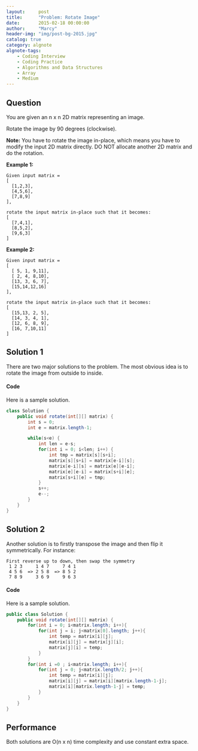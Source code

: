 ```yaml
---
layout:     post
title:      "Problem: Rotate Image"
date:       2015-02-18 00:00:00
author:     "Marcy"
header-img: "img/post-bg-2015.jpg"
catalog: true
category: algnote
algnote-tags:
    - Coding Interview
    - Coding Practice
    - Algorithms and Data Structures
    - Array
    - Medium
---
```


## Question

You are given an n x n 2D matrix representing an image.

Rotate the image by 90 degrees (clockwise).

**Note:**
You have to rotate the image in-place, which means you have to modify the input 2D matrix directly. DO NOT allocate another 2D matrix and do the rotation.

**Example 1:**

```
Given input matrix = 
[
  [1,2,3],
  [4,5,6],
  [7,8,9]
],

rotate the input matrix in-place such that it becomes:
[
  [7,4,1],
  [8,5,2],
  [9,6,3]
]
```

**Example 2:**

```
Given input matrix =
[
  [ 5, 1, 9,11],
  [ 2, 4, 8,10],
  [13, 3, 6, 7],
  [15,14,12,16]
],

rotate the input matrix in-place such that it becomes:
[
  [15,13, 2, 5],
  [14, 3, 4, 1],
  [12, 6, 8, 9],
  [16, 7,10,11]
]
```

## Solution 1

There are two major solutions to the problem. The most obvious idea is to rotate the image from outside to inside.

#### Code

Here is a sample solution.

```java
class Solution {
    public void rotate(int[][] matrix) {
        int s = 0;
        int e = matrix.length-1;

        while(s<e) {
            int len = e-s;
            for(int i = 0; i<len; i++) {
                int tmp = matrix[s][s+i];
                matrix[s][s+i] = matrix[e-i][s];
                matrix[e-i][s] = matrix[e][e-i];
                matrix[e][e-i] = matrix[s+i][e];
                matrix[s+i][e] = tmp;
            }
            s++;
            e--;
        }
    }
}
```

## Solution 2

Another solution is to firstly transpose the image and then flip it symmetrically. For instance:

```
First reverse up to down, then swap the symmetry
 1 2 3     1 4 7     7 4 1
 4 5 6  => 2 5 8  => 8 5 2
 7 8 9     3 6 9     9 6 3
```

#### Code

Here is a sample solution.

```java
public class Solution {
    public void rotate(int[][] matrix) {
        for(int i = 0; i<matrix.length; i++){
            for(int j = i; j<matrix[0].length; j++){
                int temp = matrix[i][j];
                matrix[i][j] = matrix[j][i];
                matrix[j][i] = temp;
            }
        }
        for(int i =0 ; i<matrix.length; i++){
            for(int j = 0; j<matrix.length/2; j++){
                int temp = matrix[i][j];
                matrix[i][j] = matrix[i][matrix.length-1-j];
                matrix[i][matrix.length-1-j] = temp;
            }
        }
    }
}
```

## Performance

Both solutions are O(n x n) time complexity and use constant extra space.
